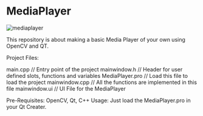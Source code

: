 # MediaPlayer
![mediaplayer](https://user-images.githubusercontent.com/16372619/46625321-234f7700-cb51-11e8-9e98-7381e1707b5b.png)

This repository is about making a basic Media Player of your own using OpenCV and QT.

Project Files:

main.cpp              // Entry point of the project
mainwindow.h          // Header for user defined slots, functions and variables
MediaPlayer.pro       // Load this file to load the project
mainwindow.cpp        // All the functions are implemented in this file
mainwindow.ui         // UI File for the MediaPlayer

Pre-Requisites:
OpenCV, Qt, C++
Usage:
Just load the MediaPlayer.pro in your Qt Creater.
